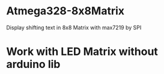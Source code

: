 # Atmega328-8x8Matrix
Display shifting text in 8x8 Matrix with max7219 by SPI
# Work with LED Matrix without arduino lib
